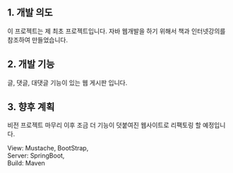 ## 1. 개발 의도

이 프로젝트는 제 최초 프로젝트입니다. 자바 웹개발을 하기 위해서 책과 인터넷강의를 참조하여 만들었습니다. 

## 2. 개발 기능

글, 댓글, 대댓글 기능이 있는 웹 게시판 입니다.

## 3. 향후 계획

비전 프로젝트 마무리 이후 조금 더 기능이 덧붙여진 웹사이트로 리팩토링 할 예정입니다.

View: Mustache, BootStrap,  
Server: SpringBoot,  
Build: Maven  


